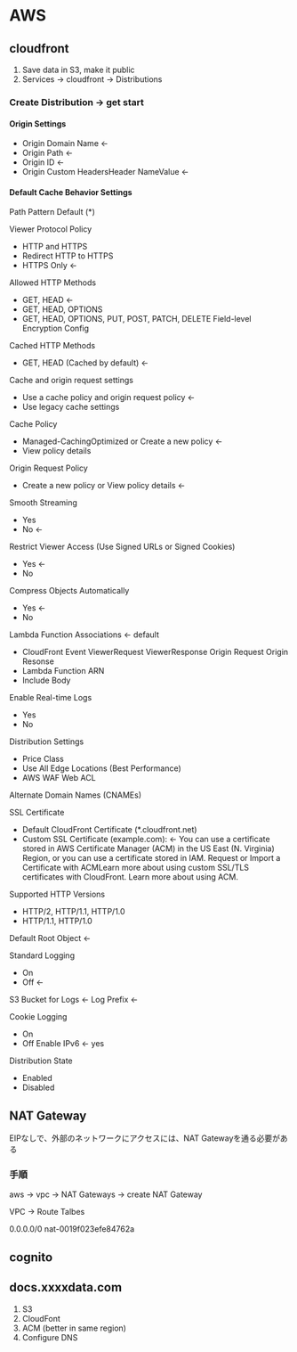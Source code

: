 # AWS 

## cloudfront
1. Save data in S3, make it public 
2. Services -> cloudfront -> Distributions

### Create Distribution -> get start

#### Origin Settings
- Origin Domain Name <- 
- Origin Path <- 
- Origin ID <- 
- Origin Custom HeadersHeader NameValue <- 
 
#### Default Cache Behavior Settings
Path Pattern Default (*)		

Viewer Protocol Policy
- HTTP and HTTPS
- Redirect HTTP to HTTPS
- HTTPS Only <- 

Allowed HTTP Methods
- GET, HEAD <- 
- GET, HEAD, OPTIONS
- GET, HEAD, OPTIONS, PUT, POST, PATCH, DELETE
Field-level Encryption Config

Cached HTTP Methods  
- GET, HEAD (Cached by default) <- 

Cache and origin request settings
- Use a cache policy and origin request policy <- 
- Use legacy cache settings

Cache Policy
- Managed-CachingOptimized or Create a new policy <- 
- View policy details

Origin Request Policy
- Create a new policy or View policy details <- 

Smooth Streaming
- Yes
- No <- 

Restrict Viewer Access
(Use Signed URLs or Signed Cookies)
- Yes  <- 
- No

Compress Objects Automatically
- Yes <- 
- No

Lambda Function Associations <- default
- CloudFront Event
ViewerRequest
ViewerResponse
Origin Request
Origin Resonse
- Lambda Function ARN	
- Include Body

Enable Real-time Logs
- Yes
- No

Distribution Settings
- Price Class
- Use All Edge Locations (Best Performance)
- AWS WAF Web ACL

Alternate Domain Names (CNAMEs)

SSL Certificate
- Default CloudFront Certificate (*.cloudfront.net)
- Custom SSL Certificate (example.com): <- 
You can use a certificate stored in AWS Certificate Manager (ACM) in the US East
(N. Virginia) Region, or you can use a certificate stored in IAM. 
Request or Import a Certificate with ACMLearn more about using custom SSL/TLS certificates with CloudFront.
Learn more about using ACM.

Supported HTTP Versions
- HTTP/2, HTTP/1.1, HTTP/1.0
- HTTP/1.1, HTTP/1.0

Default Root Object <-

Standard Logging
- On
- Off <-

S3 Bucket for Logs <-
Log Prefix <-

Cookie Logging
- On
- Off
Enable IPv6 <- yes

Distribution State
- Enabled
- Disabled


## NAT Gateway
EIPなしで、外部のネットワークにアクセスには、NAT Gatewayを通る必要がある
### 手順
aws -> vpc -> NAT Gateways -> create NAT Gateway

VPC -> Route Talbes

0.0.0.0/0 nat-0019f023efe84762a


## cognito


## docs.xxxxdata.com
1. S3
2. CloudFont
3. ACM (better in same region)
4. Configure DNS
